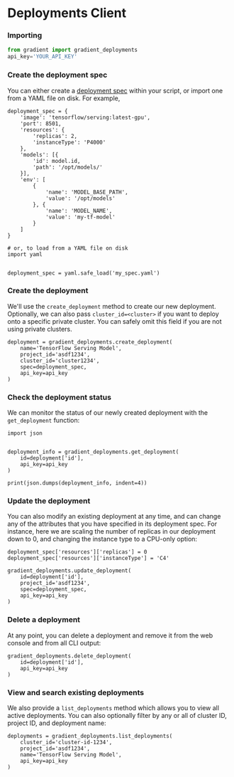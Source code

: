 # Deployments Client

### Importing

```python
from gradient import gradient_deployments
api_key='YOUR_API_KEY'
```

### Create the deployment spec

You can either create a [deployment spec](../../explore-train-deploy/deployments-preview/deployment-spec.md) within your script, or import one from a YAML file on disk. For example,

```
deployment_spec = {
    'image': 'tensorflow/serving:latest-gpu',
    'port': 8501,
    'resources': {
        'replicas': 2,
        'instanceType': 'P4000'
    },
    'models': [{
        'id': model.id,
        'path': '/opt/models/'
    }],
    'env': [
        {
            'name': 'MODEL_BASE_PATH',
            'value': '/opt/models'
        }, {
            'name': 'MODEL_NAME',
            'value': 'my-tf-model'
        }
    ]
}

# or, to load from a YAML file on disk
import yaml


deployment_spec = yaml.safe_load('my_spec.yaml')
```

### Create the deployment

We'll use the `create_deployment` method to create our new deployment. Optionally, we can also pass `cluster_id=<cluster>` if you want to deploy onto a specific private cluster. You can safely omit this field if you are not using private clusters.

```
deployment = gradient_deployments.create_deployment(
    name='TensorFlow Serving Model',
    project_id='asdf1234',
    cluster_id='cluster1234',
    spec=deployment_spec,
    api_key=api_key
)
```

### Check the deployment status

We can monitor the status of our newly created deployment with the `get_deployment` function:

```
import json


deployment_info = gradient_deployments.get_deployment(
    id=deployment['id'],
    api_key=api_key
)

print(json.dumps(deployment_info, indent=4))
```

### Update the deployment

You can also modify an existing deployment at any time, and can change any of the attributes that you have specified in its deployment spec. For instance, here we are scaling the number of replicas in our deployment down to 0, and changing the instance type to a CPU-only option:

```
deployment_spec['resources']['replicas'] = 0
deployment_spec['resources']['instanceType'] = 'C4'

gradient_deployments.update_deployment(
    id=deployment['id'],
    project_id='asdf1234',
    spec=deployment_spec,
    api_key=api_key
)
```

### Delete a deployment

At any point, you can delete a deployment and remove it from the web console and from all CLI output:

```
gradient_deployments.delete_deployment(
    id=deployment['id'],
    api_key=api_key
)
```

### View and search existing deployments

We also provide a `list_deployments` method which allows you to view all active deployments. You can also optionally filter by any or all of cluster ID, project ID, and deployment name:

```
deployments = gradient_deployments.list_deployments(
    cluster_id='cluster-id-1234',
    project_id='asdf1234',
    name='TensorFlow Serving Model',
    api_key=api_key
)
```
